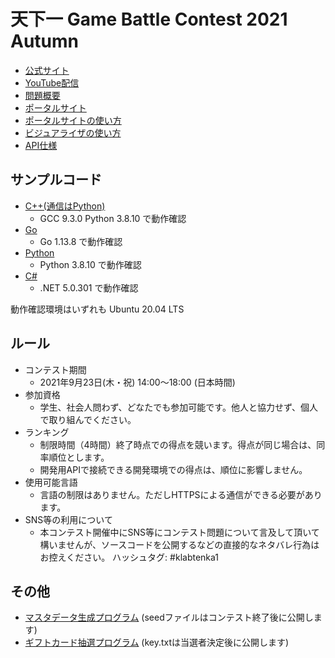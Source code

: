 # 天下一 Game Battle Contest 2021 Autumn

- [公式サイト](https://tenka1.klab.jp/2021-autumn/)
- [YouTube配信](https://www.youtube.com/watch?v=HWRGpiiZNVA)
- [問題概要](PROBLEM.md)
- [ポータルサイト](https://contest.2021-autumn.gbc.tenka1.klab.jp/portal/index.html#top)
- [ポータルサイトの使い方](portal.md)
- [ビジュアライザの使い方](visualizer.md)
- [API仕様](apispec.md)

## サンプルコード

- [C++(通信はPython)](cpp_and_python)
  - GCC 9.3.0 Python 3.8.10 で動作確認
- [Go](go)
  - Go 1.13.8 で動作確認
- [Python](py)
  - Python 3.8.10 で動作確認
- [C#](cs)
  - .NET 5.0.301 で動作確認

動作確認環境はいずれも Ubuntu 20.04 LTS

## ルール

- コンテスト期間
  - 2021年9月23日(木・祝) 14:00～18:00 (日本時間)
- 参加資格
  - 学生、社会人問わず、どなたでも参加可能です。他人と協力せず、個人で取り組んでください。
- ランキング
  - 制限時間（4時間）終了時点での得点を競います。得点が同じ場合は、同率順位とします。
  - 開発用APIで接続できる開発環境での得点は、順位に影響しません。
- 使用可能言語
  - 言語の制限はありません。ただしHTTPSによる通信ができる必要があります。
- SNS等の利用について
  - 本コンテスト開催中にSNS等にコンテスト問題について言及して頂いて構いませんが、ソースコードを公開するなどの直接的なネタバレ行為はお控えください。
ハッシュタグ: #klabtenka1

## その他

- [マスタデータ生成プログラム](generator) (seedファイルはコンテスト終了後に公開します)
- [ギフトカード抽選プログラム](lottery/lottery.py) (key.txtは当選者決定後に公開します)

